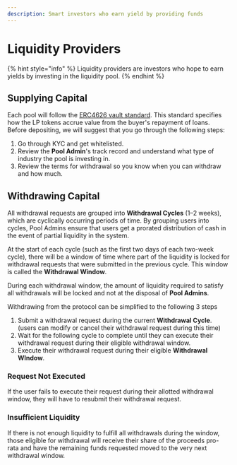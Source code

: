 ```yaml
---
description: Smart investors who earn yield by providing funds
---
```


# Liquidity Providers

{% hint style="info" %}
Liquidity providers are investors who hope to earn yields by investing in the liquidity pool.
{% endhint %}

## Supplying Capital

Each pool will follow the [ERC4626 vault standard](https://erc4626.info/). This standard specifies how the LP tokens accrue value from the buyer's repayment of loans. Before depositing, we will suggest that you go through the following steps:

1. Go through KYC and get whitelisted.
2. Review the **Pool Admin**'s track record and understand what type of industry the pool is investing in.
3. Review the terms for withdrawal so you know when you can withdraw and how much.

## Withdrawing Capital

All withdrawal requests are grouped into **Withdrawal Cycles** (1–2 weeks), which are cyclically occurring periods of time. By grouping users into cycles, Pool Admins ensure that users get a prorated distribution of cash in the event of partial liquidity in the system.

At the start of each cycle (such as the first two days of each two-week cycle), there will be a window of time where part of the liquidity is locked for withdrawal requests that were submitted in the previous cycle. This window is called the **Withdrawal Window**.&#x20;

During each withdrawal window, the amount of liquidity required to satisfy all withdrawals will be locked and not at the disposal of **Pool Admins**.

Withdrawing from the protocol can be simplified to the following 3 steps

1. Submit a withdrawal request during the current **Withdrawal Cycle**. (users can modify or cancel their withdrawal request during this time)
2. Wait for the following cycle to complete until they can execute their withdrawal request during their eligible withdrawal window.
3. Execute their withdrawal request during their eligible **Withdrawal WIndow**.

### Request Not Executed&#x20;

If the user fails to execute their request during their allotted withdrawal window, they will have to resubmit their withdrawal request.

### Insufficient Liquidity

If there is not enough liquidity to fulfill all withdrawals during the window, those eligible for withdrawal will receive their share of the proceeds pro-rata and have the remaining funds requested moved to the very next withdrawal window.
